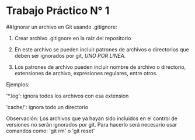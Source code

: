 # Trabajo Práctico N° 1

##Ignorar un archivo en Git usando .gitignore:

1. Crear archivo .gitignore en la raiz del repositorio

2. En este archivo se pueden incluir patrones de archivos o directorios que deben 
   ser ignorados por git, *UNO POR LINEA*.

3. Los patrones de archivo pueden incluir nombre de archivo o directorio, 
   extensiones de archivo, expresiones regulares, entre otros.

Ejemplos:

'*.log': ignora todos los archivos con esa extension

'cache/': ignora todo un directorio

Observación:
Los archivos que ya hayan sido incluidos en el control de versiones 
no serán ignorados por git. Para hacerlo será necesario usar comandos como: 
'git rm' o 'git reset'


